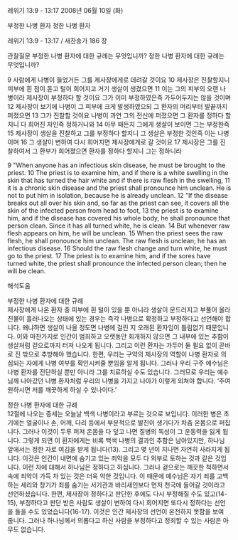 레위기 13:9 - 13:17 
2008년 06월 10일 (화)

부정한 나병 환자 정한 나병 환자



레위기 13:9 - 13:17 / 새찬송가 186 장


관찰질문
부정한 나병 환자에 대한 규례는 무엇입니까?
정한 나병 환자에 대한 규례는 무엇입니까? 

9 사람에게 나병이 들었거든 그를 제사장에게로 데려갈 것이요 10 제사장은 진찰할지니 피부에 흰 점이 돋고 털이 희어지고 거기 생살이 생겼으면 11 이는 그의 피부의 오랜 나병이라 제사장이 부정하다 할 것이요 그가 이미 부정하였은즉 가두어두지는 않을 것이며 12 제사장이 보기에 나병이 그 피부에 크게 발생하였으되 그 환자의 머리부터 발끝까지 퍼졌으면 13 그가 진찰할 것이요 나병이 과연 그의 전신에 퍼졌으면 그 환자를 정하다 할지니 다 희어진 자인즉 정하거니와 14 아무 때든지 그에게 생살이 보이면 그는 부정한즉 15 제사장이 생살을 진찰하고 그를 부정하다 할지니 그 생살은 부정한 것인즉 이는 나병이며 16 그 생살이 변하여 다시 희어지면 제사장에게로 갈 것이요 17 제사장은 그를 진찰하여서 그 환부가 희어졌으면 환자를 정하다 할지니 그는 정하니라  

9 "When anyone has an infectious skin disease, he must be brought to the priest. 10 The priest is to examine him, and if there is a white swelling in the skin that has turned the hair white and if there is raw flesh in the swelling, 11 it is a chronic skin disease and the priest shall pronounce him unclean. He is not to put him in isolation, because he is already unclean. 12 "If the disease breaks out all over his skin and, so far as the priest can see, it covers all the skin of the infected person from head to foot, 13 the priest is to examine him, and if the disease has covered his whole body, he shall pronounce that person clean. Since it has all turned white, he is clean. 14 But whenever raw flesh appears on him, he will be unclean. 
15 When the priest sees the raw flesh, he shall pronounce him unclean. The raw flesh is unclean; he has an infectious disease. 16 Should the raw flesh change and turn white, he must go to the priest. 17 The priest is to examine him, and if the sores have turned white, the priest shall pronounce the infected person clean; then he will be clean.

해석도움





부정한 나병 환자에 대한 규례  
제사장에게 나온 환자 중 피부에 흰 털이 있을 뿐 아니라 생살이 문드러지고 부풀어 올라 진물이 흘러나오는 상태에 있는 경우는 즉각 나병으로 확정하고 부정하다고 선언해야 합니다. 왜냐하면 생살이 나올 정도면 나병에 걸린 지 오래된 환자임이 틀림없기 때문입니다. 이와 마찬가지로 인간이 범죄하고 오랫동안 회개하지 않으면 그 내부에 있는 추함이 생살처럼 겉으로까지 터져 나오게 됩니다. 그리고 이런 환자는 가두어 둘 필요 없이 곧바로 진 밖으로 추방해야 했습니다. 한편, 우리는 구약의 제사장의 역할이 나병 환자로 의심되는 자에게 나병 여부를 확인시켜줄 뿐임을 알게 됩니다. 그러나 우리 구주 예수님은 나병 환자를 진단하실 뿐만 아니라 그를 치료하실 수도 있습니다. 그러므로 우리는 예수님께 나아갔던 나병 환자처럼 우리의 나병을 가지고 나아가 이렇게 외쳐야 합니다. ‘주여 원하시면 저를 깨끗하게 하실 수 있나이다.’      

정한 나병 환자에 대한 규례  
12절에 나오는 증세는 오늘날 백색 나병이라고 부르는 것으로 보입니다. 이러한 병은 초기에는 얼굴이나 손, 어깨, 다리 등에서 부분적으로 발진이 생기다가 차츰 온몸으로 퍼집니다. 그러나 이것이 두루 퍼져 온몸을 다 덮고 나면 질병의 독성이 그 운동력을 잃게 됩니다. 그렇게 되면 이 환자에게는 비록 백색 나병의 결과인 추함은 남아있지만, 하나님 앞에서는 정한 자로 여김을 받게 됩니다(13). 그리고 몇 년이 지나면 자연히 사라지게 됩니다. 이것은 인간이 내면에 숨기고 있는 죄악을 모두 다 외부로 토하는 것과 같은 것입니다. 이런 자에 대해서 하나님은 정하다고 하십니다. 그러나 겉으로는 깨끗한 척하면서 속에 죄악이 가득 차 있는 것은 더욱 악한 것입니다. 이 때문에 예수님은 자기 죄를 고백하는 세리와 창기가 죄를 숨기는 서기관과 바리새인보다 먼저 천국에 들어갈 것이라고 선언하셨습니다. 한편, 제사장이 정하다고 판단한 후에도 다시 부정해질 수도 있고(14-15), 부정하다고 판단 받은 사람도 생살이 변하여 다시 희어지면 또다시 정하다는 선언을 들을 수도 있었습니다(16-17). 이것은 인간 제사장의 선언이 온전하지 못함을 보여 줍니다. 그러나 하나님께서 의롭다고 하신 사람을 부정하다고 정죄할 수 있는 사람은 아무도 없습니다.